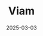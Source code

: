 ---  
layout: startup_page  
title: "Viam"  
id: "viam.com"  
permalink: "/viamviam.com03032025/"  
website: "https://www.viam.com/"  
funding_round: "Series C"  
funding_amount: "$30M"  
investors: "Union Square Ventures, Battery Ventures, Neurone, Camozzi (Camozzi Group), Enzo Mattioli Ferrari (Ferrari and HPE), Pasubio founder Luca Pretto, Wellness Holding (Alessandri Family)"  
about: "Viam is an engineering platform that empowers data, AI, and automation for the physical world, allowing engineers to collaborate and build technology solutions across various devices and smart machines. The platform focuses on solving problems and building solutions across robotics, food and beverage, climate tech, marine, and industrial manufacturing."  
markets: "Robotics, Quick-service restaurants, Climate tech, Marine, Industrial manufacturing"  
hq: "New York, New York, United States"  
founded_year: "2020"  
linkedin: "https://www.linkedin.com/company/viaminc"  
twitter: "https://twitter.com/viamrobotics"  
instagram: ""  
facebook: "https://www.facebook.com/viamrobotics"  
crunchbase: "https://www.crunchbase.com/organization/viam-5684"  
pitchbook: "https://pitchbook.com/profiles/company/464220-01"  

date_display: "03-Mar-2025"  
date: "2025-03-03"

# SEO Optimization  
meta_title: "Viam - Series C Funding ($30M)"  
meta_description: "Viam, Viam is an engineering platform that empowers data, AI, and automation for the physical world, allowing engineers to collaborate and build technology ..."  
meta_keywords: "Viam, Robotics, Quick-service restaurants, Climate tech, Marine, Industrial manufacturing, Series C funding"  
canonical_url: "https://startup.projectstartups.com/viamviam.com03032025/"  
---